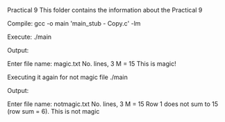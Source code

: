Practical 9
This folder contains the information about the Practical 9

Compile:
gcc -o main 'main_stub - Copy.c' -lm

Execute:
./main

Output:

Enter file name: magic.txt
No. lines, 3
M = 15
This is magic!

Executing it again for not magic file
./main

Output:

Enter file name: notmagic.txt
No. lines, 3
M = 15
Row 1 does not sum to 15 (row sum = 6).
This is not magic
